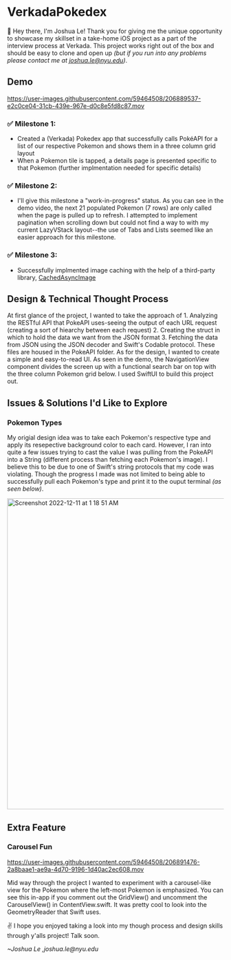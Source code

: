 # VerkadaPokedex

👋 Hey there, I'm Joshua Le! Thank you for giving me the unique opportunity to showcase my skillset in a take-home iOS project as a part of the interview process at Verkada. This project works right out of the box and should be easy to clone and open up _(but if you run into any problems please contact me at joshua.le@nyu.edu)_.

## Demo

https://user-images.githubusercontent.com/59464508/206889537-e2c0ce04-31cb-439e-967e-d0c8e5fd8c87.mov

### ✅ Milestone 1:
- Created a (Verkada) Pokedex app that successfully calls PokéAPI for a list of our respective Pokemon and shows them in a three column grid layout
- When a Pokemon tile is tapped, a details page is presented specific to that Pokemon (further implmentation needed for specific details)

### ✅ Milestone 2:
- I'll give this milestone a "work-in-progress" status. As you can see in the demo video, the next 21 populated Pokemon (7 rows) are only called when the page is pulled up to refresh. I attempted to implement pagination when scrolling down but could not find a way to with my current LazyVStack layout--the use of Tabs and Lists seemed like an easier approach for this milestone.

### ✅ Milestone 3:
- Successfully implmented image caching with the help of a third-party library, [CachedAsyncImage](https://github.com/lorenzofiamingo/swiftui-cached-async-image)

## Design & Technical Thought Process
At first glance of the project, I wanted to take the approach of 1. Analyzing the RESTful API that PokeAPI uses-seeing the output of each URL request (creating a sort of hiearchy between each request) 2. Creating the struct in which to hold the data we want from the JSON format 3. Fetching the data from JSON using the JSON decoder and Swift's Codable protocol. These files are housed in the PokeAPI folder. As for the design, I wanted to create a simple and easy-to-read UI. As seen in the demo, the NavigationView component divides the screen up with a functional search bar on top with the three column Pokemon grid below. I used SwiftUI to build this project out.

## Issues & Solutions I'd Like to Explore
### Pokemon Types
My origial design idea was to take each Pokemon's respective type and apply its resepective background color to each card. However, I ran into quite a few issues trying to cast the value I was pulling from the PokeAPI into a String (different process than fetching each Pokemon's image). I believe this to be due to one of Swift's string protocols that my code was violating. Though the progress I made was not limited to being able to successfully pull each Pokemon's type and print it to the ouput terminal _(as seen below)_.

<img width="723" alt="Screenshot 2022-12-11 at 1 18 51 AM" src="https://user-images.githubusercontent.com/59464508/206889542-a2e7e87c-a57d-4681-9961-4bd934793191.png">

## Extra Feature
### Carousel Fun


https://user-images.githubusercontent.com/59464508/206891476-2a8baae1-ae9a-4d70-9196-1d40ac2ec608.mov


Mid way through the project I wanted to experiment with a carousel-like view for the Pokemon where the left-most Pokemon is emphasized. You can see this in-app if you comment out the GridView() and uncomment the CarouselView() in ContentView.swift. It was pretty cool to look into the GeometryReader that Swift uses.

:v: I hope you enjoyed taking a look into my though process and design skills through y'alls project! Talk soon.

_~Joshua Le_
_,joshua.le@nyu.edu_
